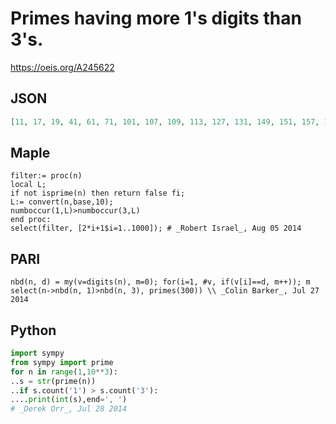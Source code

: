 # Primes having more 1's digits than 3's\.
https://oeis.org/A245622
## JSON
```JSON
[11, 17, 19, 41, 61, 71, 101, 107, 109, 113, 127, 131, 149, 151, 157, 167, 179, 181, 191, 197, 199, 211, 241, 251, 271, 281, 311, 401, 419, 421, 461, 491, 521, 541, 571, 601, 617, 619, 641, 661, 691, 701, 719, 751, 761, 811, 821, 881, 911, 919, 941, 971, 991]
```
## Maple
```Maple
filter:= proc(n)
local L;
if not isprime(n) then return false fi;
L:= convert(n,base,10);
numboccur(1,L)>numboccur(3,L)
end proc:
select(filter, [2*i+1$i=1..1000]); # _Robert Israel_, Aug 05 2014
```
## PARI
```PARI
nbd(n, d) = my(v=digits(n), m=0); for(i=1, #v, if(v[i]==d, m++)); m
select(n->nbd(n, 1)>nbd(n, 3), primes(300)) \\ _Colin Barker_, Jul 27 2014
```
## Python
```Python
import sympy
from sympy import prime
for n in range(1,10**3):
..s = str(prime(n))
..if s.count('1') > s.count('3'):
....print(int(s),end=', ')
# _Derek Orr_, Jul 28 2014
```
